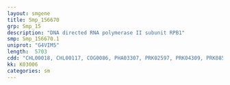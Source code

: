```yaml
---
layout: smgene
title: Smp_156670
grp: Smp_15
description: "DNA directed RNA polymerase II subunit RPB1"
smp: Smp_156670.1
uniprot: "G4VIM5"
length:  5703
cdd: "CHL00018, CHL00117, COG0086, PHA03307, PRK02597, PRK04309, PRK08566, TIGR02388, TIGR02389, TIGR02390, cd02584, cd02733, cl04878, cl04880, cl11429, cl12388, cl19114, pfam04990, pfam04992, pfam04997, pfam04998, pfam10599, pfam12316, smart00663"
kk: K03006
categories: sm
---
```

